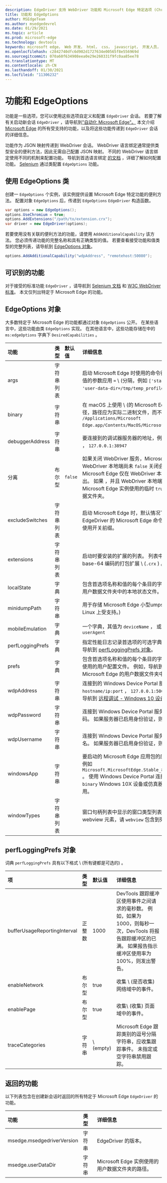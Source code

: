 ```yaml
---
description: EdgeDriver 支持 WebDriver 功能和 Microsoft Edge 特定选项 (Chromium) 。
title: 功能和 EdgeOptions
author: MSEdgeTeam
ms.author: msedgedevrel
ms.date: 01/29/2021
ms.topic: article
ms.prod: microsoft-edge
ms.technology: devtools
keywords: microsoft edge， Web 开发， html， css， javascript， 开发人员， webdriver， selenium， 测试， 工具， 自动化， 测试
ms.openlocfilehash: c2842740dfc6d902d1727634e00565f8e556969d
ms.sourcegitcommit: 070a60f634908eea0e29e260331f9fc0aa85ee78
ms.translationtype: MT
ms.contentlocale: zh-CN
ms.lasthandoff: 01/30/2021
ms.locfileid: "11306232"
---
```

# 功能和 EdgeOptions  

功能是一些选项，您可以使用这些选项自定义和配置 `EdgeDriver` 会话。  若要了解有关启动新会话 `EdgeDriver` ，请导航到["自动化 Microsoft Edge"。][WebdriverIndexDrivingMicrosoftEdgeChromium]  本文介绍 [Microsoft Edge][WebdriverIndexInstallMicrosoftEdgeChromium] 的所有受支持的功能，以及将这些功能传递到 `EdgeDriver` 会话的详细信息。  

功能作为 JSON 映射传递到 WebDriver 会话。  WebDriver 语言绑定通常提供类型安全的便利方法，因此无需自己配置 JSON 映射。  不同的 WebDriver 语言绑定使用不同的机制来配置功能。  导航到首选语言绑定 [的文档][WebdriverIndexChooseWebdriverLanguageBinding] ，详细了解如何配置功能。  [Selenium][SeleniumMain] 通过类配置 `EdgeOptions` 功能。  

## 使用 EdgeOptions 类  

创建一 `EdgeOptions` 个实例，该实例提供设置 Microsoft Edge 特定功能的便利方法。  配置对象 `EdgeOptions` 后，传递到 `EdgeOptions` `EdgeDriver` 构造函数。  

```csharp
var options = new EdgeOptions();
options.UseChromium = true;
options.AddExtensions("/path/to/extension.crx");
var driver = new EdgeDriver(options);
```  

若要使用没有关联的便利方法的功能，请使用 `AddAdditionalCapability` 该方法。  您必须传递功能的完整名称和具有正确类型的值。  若要查看接受功能和值类型的完整列表，请导航到 [EdgeOptions 对象](#edgeoptions-object)。  

```csharp
options.AddAdditionalCapability("wdpAddress", "remotehost:50080");
```  

## 可识别的功能  

对于接受的标准功能 `EdgeDriver` ，请导航到 [Selenium 文档][SharedCapabilitiesSeleniumDocumentation] 和 [W3C WebDriver 标准][CapabilitiesW3cWebdriver]。  本文仅列出特定于 Microsoft Edge 的功能。  

## EdgeOptions 对象  

大多数特定于 Microsoft Edge 的功能都通过对象 `EdgeOptions` 公开。  在某些语言中，这些功能由类 `EdgeOptions` 实现。  在其他语言中，这些功能存储在中的 `ms:edgeOptions` 字典下 `DesiredCapabilities` 。  

| 功能 | 类型 | 默认值 | 详细信息 |  
|:--- |:--- |:--- |:--- |  
| args | 字符串列表 |  | 启动 Microsoft Edge 时使用的命令行参数列表。  具有关联值的参数应用 `=` \ (分隔，例如 `['start-maximized', 'user-data-dir=/tmp/temp_profile']` \) 。 |  
| binary | 字符串 |  | 在 macOS 上使用 \ (的 Microsoft Edge 二进制文件的路径，路径应为实际二进制文件，而不只是应用。  例如 `/Applications/Microsoft Edge.app/Contents/MacOS/Microsoft Edge` ，\) 。 |  
| debuggerAddress | 字符串 |  | 要连接到的调试器服务器的地址，例如 `hostname/ip:port` ， `127.0.0.1:38947` |
| 分离 | 布尔型 | `false` | 如果关闭 WebDriver 服务，Microsoft Edge 将退出，即使 WebDriver 本地端尚未 `false` 关闭会话。  如果 `true` ，Microsoft Edge 仅在 WebDriver 本地结束关闭会话时退出。  如果 ，并且 WebDriver 本地端不关闭会话，则不清理 Microsoft Edge 实例使用的临时 `true` `EdgeDriver` 用户数据文件夹。 |  
| excludeSwitches | 字符串列表 |  | 启动 Microsoft Edge 时，默认情况下将传递用于排除该 EdgeDriver 的 Microsoft Edge 命令行开关列表。  避免 `--` 使用开关前缀。 |  
| extensions | 字符串列表 |  | 启动时要安装的扩展的列表。  列表中的每个项目应为 base-64 编码的打包扩展 \ (`.crx` \) 。 |  
| localState | 字典 |  | 包含首选项名称和值的每个条目的字典。  首选项将应用于用户数据文件夹中的本地状态文件。 |  
| minidumpPath | 字符串 |  | 用于存储 Microsoft Edge 小型umps 的目录。  \ (仅在 Linux 上受支持。\)  |  
| mobileEmulation | 字典 |  | 一个字典，其值为 `deviceName` ， 或 `deviceMetrics` . `userAgent` |  
| perfLoggingPrefs | 字典 |  | 指定性能日志记录首选项的可选字典。  有关详细信息，请导航到 [perfLoggingPrefs 对象](#perfloggingprefs-object)。 |  
| prefs | 字典 |  | 包含首选项名称和值的每个条目的字典。  首选项仅适用于使用的用户配置文件。  例如，导航到 `Preferences` Microsoft Edge 的用户数据文件夹中的文件。 |  
| wdpAddress | 字符串 |  | 连接到的 Windows Device Portal 服务器的地址，例如 `hostname/ip:port` ， `127.0.0.1:50080`  有关详细信息，请导航到 [远程调试 - Windows 10 设备][DevtoolsRemoteDebuggingWindows]。 |  
| wdpPassword | 字符串 |  | 连接到 Windows Device Portal 服务器时使用的可选密码。  如果服务器已启用身份验证，则必需。 |  
| wdpUsername | 字符串 |  | 连接到 Windows Device Portal 服务器时使用的可选用户名。  如果服务器已启用身份验证，则必需。 |  
| windowsApp | 字符串 |  | 要启动的 Microsoft Edge 应用包的应用程序用户模型 ID，例如 `Microsoft.MicrosoftEdge.Stable_8wekyb3d8bbwe!MSEDGE` 。  使用 Windows Device Portal 连接到 `windowsApp` `binary` Windows 10X 设备或仿真器时使用，而不是使用。 |  
| windowTypes | 字符串列表 |  | 窗口句柄列表中显示的窗口类型列表。  若要访问 Android webview 元素，请 `webview` 包含到列表中。 |  

## perfLoggingPrefs 对象  

词典 `perfLoggingPrefs` 具有以下格式 \ (所有键都是可选的\) 。  

| 项 | 类型 | 默认值 | 详细信息 |  
|:--- |:--- |:--- |:--- |  
| bufferUsageReportingInterval | 正整数 | 1000 | DevTools 跟踪缓冲区使用事件之间请求的毫秒数。  例如，如果为 1000，则每秒一次，DevTools 将报告跟踪缓冲区的已满。  如果报告指示缓冲区使用率为 100%，则发出警告。 |  
| enableNetwork | 布尔型 | true | 收集 \ (是否收集\) 网络域中的事件。 |  
| enablePage | 布尔型 | true | 收集\ (收集\) 页面域中的事件。 |  
| traceCategories | 字符串 | \ (empty\)  | Microsoft Edge 跟踪类别的逗号分隔字符串，应收集跟踪事件。  未指定或空字符串禁用跟踪。 |  

## 返回的功能  

以下列表包含在创建新会话时返回的所有特定于 Microsoft Edge `EdgeDriver` 的功能。  

| 功能 | 类型 | 详细信息 |  
|:--- |:--- |:--- |  
| msedge.msedgedriverVersion | 字符串 | EdgeDriver 的版本。 |  
| msedge.userDataDir | 字符串 | Microsoft Edge 实例使用的用户数据文件夹的路径。 |  

<!-- links -->  

[DevtoolsRemoteDebuggingWindows]: ../devtools-guide-chromium/remote-debugging/windows.md "远程调试 Windows 10 设备|Microsoft Docs"  
[WebdriverIndexChooseWebdriverLanguageBinding]: ./index.md#choose-a-webdriver-language-binding "选择 WebDriver 语言绑定 - WebDriver (Chromium) |Microsoft Docs"
[WebdriverIndexDrivingMicrosoftEdgeChromium]: ./index.md#automating-microsoft-edge-chromium "自动化 Microsoft Edge (Chromium) - WebDriver (Chromium) |Microsoft Docs"    
[WebdriverIndexInstallMicrosoftEdgeChromium]: ./index.md#install-microsoft-edge-chromium "安装 Microsoft Edge (Chromium) - WebDriver (Chromium) |Microsoft Docs"  

[SeleniumMain]: https://www.selenium.dev "SeleniumHQ 浏览器自动化"  
[SharedCapabilitiesSeleniumDocumentation]: https://www.selenium.dev/documentation/en/driver_idiosyncrasies/shared_capabilities/ "共享功能|Selenium 文档"   

[CapabilitiesW3cWebdriver]: https://www.w3.org/TR/webdriver#capabilities "功能 - WebDriver 规范|W3C"   
